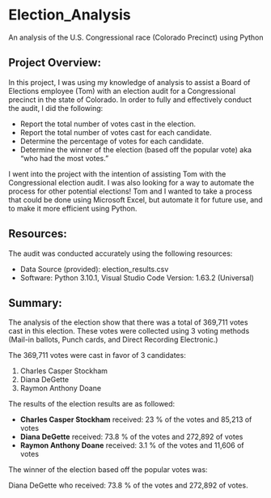 # Election_Analysis
An analysis of the U.S. Congressional race (Colorado Precinct) using Python

## Project Overview:
In this project, I was using my knowledge of analysis to assist a Board of Elections employee (Tom) with an election audit for a Congressional precinct in the state of Colorado. In order to fully and effectively conduct the audit, I did the following:

- Report the total number of votes cast in the election.
- Report the total number of votes cast for each candidate.
- Determine the percentage of votes for each candidate.
- Determine the winner of the election (based off the popular vote) aka “who had the most votes.”

I went into the project with the intention of assisting Tom with the Congressional election audit. I was also looking for a way to automate the process for other potential elections! Tom and I wanted to take a process that could be done using Microsoft Excel, but automate it for future use, and to make it more efficient using Python.

## Resources:
The audit was conducted accurately using the following resources:

- Data Source (provided): election_results.csv
- Software: Python 3.10.1, Visual Studio Code Version: 1.63.2 (Universal)

## Summary:
The analysis of the election show that there was a total of 369,711 votes cast in this election.  These votes were collected using 3 voting methods (Mail-in ballots, Punch cards, and Direct Recording Electronic.)

The 369,711 votes were cast in favor of 3 candidates:

1. Charles Casper Stockham
2. Diana DeGette
3. Raymon Anthony Doane

The results of the election results are as followed:

- **Charles Casper Stockham** received: 23 % of the votes and 85,213 of votes
- **Diana DeGette** received: 73.8 % of the votes and 272,892 of votes
- **Raymon Anthony Doane** received: 3.1 % of the votes and 11,606 of votes

The winner of the election based off the popular votes was:

Diana DeGette who received: 73.8 % of the votes and 272,892 of votes.


